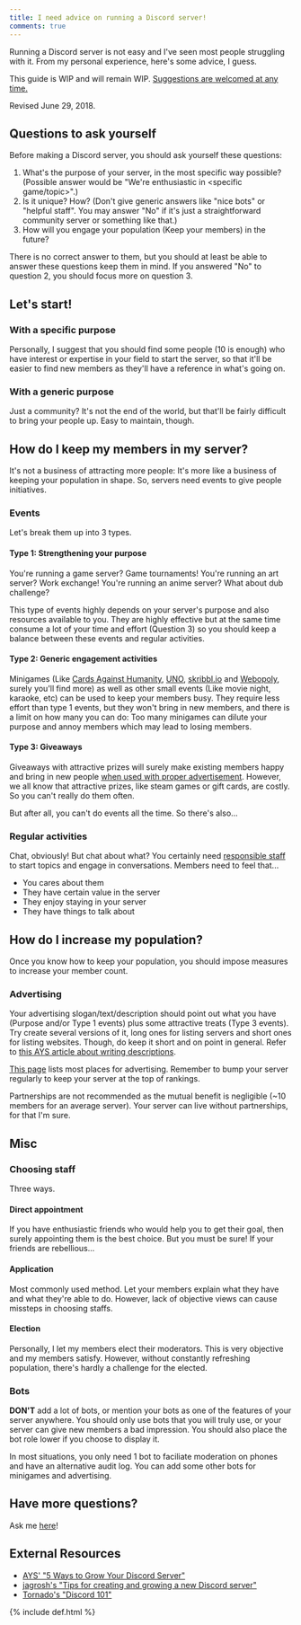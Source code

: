 ```yaml
---
title: I need advice on running a Discord server!
comments: true
---
```


<meta name="og:title" content="I need advice on running a Discord server!">
<meta name="og:description" content="Having trouble getting members? Can't get your server to be active? Not confident with moderation? Here's some small advices on how to revitalize your Discord server!">
<meta name="description" content="Having trouble getting members? Can't get your server to be active? Not confident with moderation? Here's some small advices on how to revitalize your Discord server!">

Running a Discord server is not easy and I've seen most people struggling with it. From my personal experience, here's some advice, I guess.

This guide is WIP and will remain WIP. [Suggestions are welcomed at any time.](https://github.com/austinhuang0131/austinhuang0131.github.io/blob/master/discord-server-guide.md)

Revised June 29, 2018.

## Questions to ask yourself
Before making a Discord server, you should ask yourself these questions:

1. What's the purpose of your server, in the most specific way possible? (Possible answer would be "We're enthusiastic in <specific game/topic>".)
2. Is it unique? How? (Don't give generic answers like "nice bots" or "helpful staff". You may answer "No" if it's just a straightforward community server or something like that.)
3. How will you engage your population (Keep your members) in the future?

There is no correct answer to them, but you should at least be able to answer these questions keep them in mind. If you answered "No" to question 2, you should focus more on question 3.

## Let's start!
### With a specific purpose
Personally, I suggest that you should find some people (10 is enough) who have interest or expertise in your field to start the server, so that it'll be easier to find new members as they'll have a reference in what's going on.

### With a generic purpose
Just a community? It's not the end of the world, but that'll be fairly difficult to bring your people up. Easy to maintain, though.

## How do I keep my members in my server?
It's not a business of attracting more people: It's more like a business of keeping your population in shape. So, servers need events to give people initiatives.

### Events
Let's break them up into 3 types.
#### Type 1: Strengthening your purpose
You're running a game server? Game tournaments! You're running an art server? Work exchange! You're running an anime server? What about dub challenge?

This type of events highly depends on your server's purpose and also resources available to you. They are highly effective but at the same time consume a lot of your time and effort (Question 3) so you should keep a balance between these events and regular activities.

#### Type 2: Generic engagement activities
Minigames (Like [Cards Against Humanity](http://pretendyoure.xyz/zy/), [UNO](http://www.richgieg.com/runo), [skribbl.io](https://skribbl.io/) and [Webopoly](http://www.webopoly.org/), surely you'll find more) as well as other small events (Like movie night, karaoke, etc) can be used to keep your members busy. They require less effort than type 1 events, but they won't bring in new members, and there is a limit on how many you can do: Too many minigames can dilute your purpose and annoy members which may lead to losing members.

#### Type 3: Giveaways
Giveaways with attractive prizes will surely make existing members happy and bring in new people [when used with proper advertisement](#advertising). However, we all know that attractive prizes, like steam games or gift cards, are costly. So you can't really do them often.

But after all, you can't do events all the time. So there's also...

### Regular activities
Chat, obviously! But chat about what? You certainly need [responsible staff](#choosing-staff) to start topics and engage in conversations. Members need to feel that...

* You cares about them
* They have certain value in the server
* They enjoy staying in your server
* They have things to talk about

## How do I increase my population?
Once you know how to keep your population, you should impose measures to increase your member count.

### Advertising
Your advertising slogan/text/description should point out what you have (Purpose and/or Type 1 events) plus some attractive treats (Type 3 events). Try create several versions of it, long ones for listing servers and short ones for listing websites. Though, do keep it short and on point in general. Refer to [this AYS article about writing descriptions](https://medium.com/advertise-your-server/writing-a-server-description-advert-69020c49689a).

[This page](/./advertising) lists most places for advertising. Remember to bump your server regularly to keep your server at the top of rankings.

Partnerships are not recommended as the mutual benefit is negligible (~10 members for an average server). Your server can live without partnerships, for that I'm sure.

## Misc
### Choosing staff
Three ways.
#### Direct appointment
If you have enthusiastic friends who would help you to get their goal, then surely appointing them is the best choice. But you must be sure! If your friends are rebellious...
#### Application
Most commonly used method. Let your members explain what they have and what they're able to do. However, lack of objective views can cause missteps in choosing staffs.
#### Election
Personally, I let my members elect their moderators. This is very objective and my members satisfy. However, without constantly refreshing population, there's hardly a challenge for the elected.
### Bots
**DON'T** add a lot of bots, or mention your bots as one of the features of your server anywhere. You should only use bots that you will truly use, or your server can give new members a bad impression. You should also place the bot role lower if you choose to display it.

In most situations, you only need 1 bot to faciliate moderation on phones and have an alternative audit log. You can add some other bots for minigames and advertising.

## Have more questions?
Ask me [here](https://discord.gg/013MqTM1p1qm52VcZ)!

## External Resources
* [AYS' "5 Ways to Grow Your Discord Server"](https://medium.com/advertise-your-server/5-ways-to-grow-your-discord-server-53090dab3071)
* [jagrosh's "Tips for creating and growing a new Discord server"](https://gist.github.com/jagrosh/342324d7084c9ebdac2fa3d0cd759d10)
* [Tornado's "Discord 101"](https://gist.github.com/Tornado1878/eca384ad6cf3c724be0bcc3d9f557526)

{% include def.html %}
